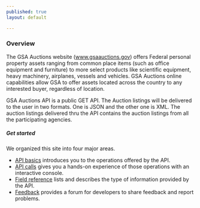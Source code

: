 ```yaml
---
published: true
layout: default

---
```


### Overview

The GSA Auctions website (www.gsaauctions.gov) offers Federal personal property assets ranging from common place items (such as office equipment and furniture) to more select products like scientific equipment, heavy machinery, airplanes, vessels and vehicles. GSA Auctions online capabilities allow GSA to offer assets located across the country to any interested buyer, regardless of location.

GSA Auctions API is a public GET API. The Auction listings will be delivered to the user in two formats. One is JSON and the other one is XML.  The auction listings delivered thru the API contains the auction listings from all the participating agencies.   

##### Get started
We organized this site into four major areas.

- [API basics](basics.html) introduces you to the operations offered by the API.
- [API calls](console/) gives you a hands-on experience of those operations with an interactive console.
- [Field reference](fields.html) lists and describes the type of information provided by the API.
- [Feedback](https://github.com/GSA/GSA-APIs/issues) provides a forum for developers to share feedback and report problems.

